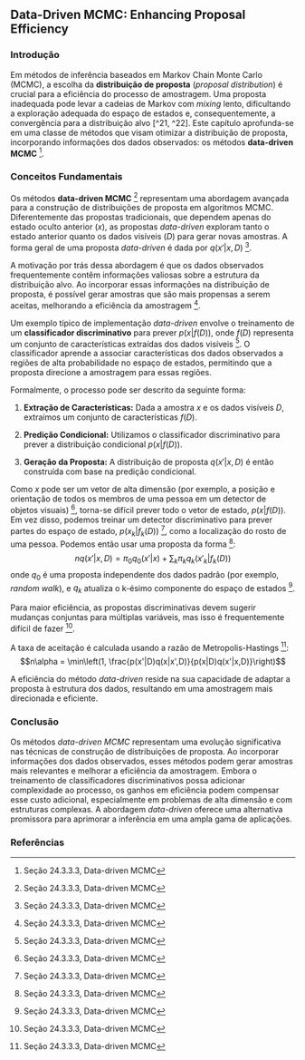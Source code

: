 ## Data-Driven MCMC: Enhancing Proposal Efficiency

### Introdução
Em métodos de inferência baseados em Markov Chain Monte Carlo (MCMC), a escolha da **distribuição de proposta** (*proposal distribution*) é crucial para a eficiência do processo de amostragem. Uma proposta inadequada pode levar a cadeias de Markov com *mixing* lento, dificultando a exploração adequada do espaço de estados e, consequentemente, a convergência para a distribuição alvo [^21, ^22]. Este capítulo aprofunda-se em uma classe de métodos que visam otimizar a distribuição de proposta, incorporando informações dos dados observados: os métodos **data-driven MCMC** [^24].

### Conceitos Fundamentais
Os métodos **data-driven MCMC** [^24] representam uma abordagem avançada para a construção de distribuições de proposta em algoritmos MCMC. Diferentemente das propostas tradicionais, que dependem apenas do estado oculto anterior ($x$), as propostas *data-driven* exploram tanto o estado anterior quanto os dados visíveis ($D$) para gerar novas amostras. A forma geral de uma proposta *data-driven* é dada por $q(x'|x, D)$ [^24].

A motivação por trás dessa abordagem é que os dados observados frequentemente contêm informações valiosas sobre a estrutura da distribuição alvo. Ao incorporar essas informações na distribuição de proposta, é possível gerar amostras que são mais propensas a serem aceitas, melhorando a eficiência da amostragem [^24].

Um exemplo típico de implementação *data-driven* envolve o treinamento de um **classificador discriminativo** para prever $p(x|f(D))$, onde $f(D)$ representa um conjunto de características extraídas dos dados visíveis [^24]. O classificador aprende a associar características dos dados observados a regiões de alta probabilidade no espaço de estados, permitindo que a proposta direcione a amostragem para essas regiões.

Formalmente, o processo pode ser descrito da seguinte forma:

1.  **Extração de Características:** Dada a amostra $x$ e os dados visíveis $D$, extraímos um conjunto de características $f(D)$.

2.  **Predição Condicional:** Utilizamos o classificador discriminativo para prever a distribuição condicional $p(x|f(D))$.

3.  **Geração da Proposta:** A distribuição de proposta $q(x'|x, D)$ é então construída com base na predição condicional.

Como $x$ pode ser um vetor de alta dimensão (por exemplo, a posição e orientação de todos os membros de uma pessoa em um detector de objetos visuais) [^24], torna-se difícil prever todo o vetor de estado, $p(x|f(D))$. Em vez disso, podemos treinar um detector discriminativo para prever partes do espaço de estado, $p(x_k|f_k(D))$ [^24], como a localização do rosto de uma pessoa. Podemos então usar uma proposta da forma [^24]:
$$nq(x'|x, D) = \pi_0 q_0(x'|x) + \sum_k \pi_k q_k(x'_k|f_k(D))$$
onde $q_0$ é uma proposta independente dos dados padrão (por exemplo, *random walk*), e $q_k$ atualiza o k-ésimo componente do espaço de estados [^24].

Para maior eficiência, as propostas discriminativas devem sugerir mudanças conjuntas para múltiplas variáveis, mas isso é frequentemente difícil de fazer [^24].

A taxa de aceitação é calculada usando a razão de Metropolis-Hastings [^24]:
$$n\alpha = \min\left(1, \frac{p(x'|D)q(x|x',D)}{p(x|D)q(x'|x,D)}\right)$$

A eficiência do método *data-driven* reside na sua capacidade de adaptar a proposta à estrutura dos dados, resultando em uma amostragem mais direcionada e eficiente.

### Conclusão
Os métodos *data-driven MCMC* representam uma evolução significativa nas técnicas de construção de distribuições de proposta. Ao incorporar informações dos dados observados, esses métodos podem gerar amostras mais relevantes e melhorar a eficiência da amostragem. Embora o treinamento de classificadores discriminativos possa adicionar complexidade ao processo, os ganhos em eficiência podem compensar esse custo adicional, especialmente em problemas de alta dimensão e com estruturas complexas. A abordagem *data-driven* oferece uma alternativa promissora para aprimorar a inferência em uma ampla gama de aplicações.

### Referências
[^21]: Capítulo 24, Markov chain Monte Carlo (MCMC) inference
[^22]: Seção 24.3, Metropolis Hastings algorithm
[^24]: Seção 24.3.3.3, Data-driven MCMC
<!-- END -->